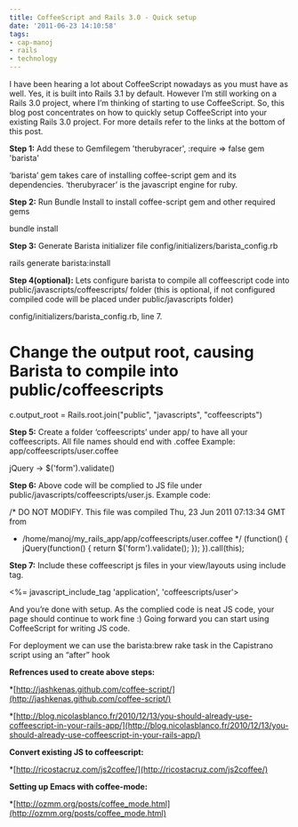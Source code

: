 ```yaml
---
title: CoffeeScript and Rails 3.0 - Quick setup
date: '2011-06-23 14:10:58'
tags:
- cap-manoj
- rails
- technology
---
```


I have been hearing a lot about CoffeeScript nowadays as you must have as well. Yes, it is built into Rails 3.1 by default. However I’m still working on a Rails 3.0 project, where I’m thinking of starting to use CoffeeScript. So, this blog post concentrates on how to quickly setup CoffeeScript into your existing Rails 3.0 project. For more details refer to the links at the bottom of this post.


**Step 1:**
 Add these to Gemfilegem 'therubyracer', :require => false
gem 'barista'


‘barista’ gem takes care of installing coffee-script gem and its dependencies. ‘therubyracer’ is the javascript engine for ruby.


**Step 2:**
 Run Bundle Install to install coffee-script gem and other required gems


bundle install


**Step 3:**
 Generate Barista initializer file config/initializers/barista_config.rb


rails generate barista:install


**Step 4(optional):**
Lets configure barista to compile all coffeescript code into public/javascripts/coffeescripts/ folder (this is optional, if not configured compiled code will be placed under public/javascripts folder)

config/initializers/barista_config.rb, line 7.


# Change the output root, causing Barista to compile into public/coffeescripts
c.output_root = Rails.root.join("public", "javascripts", "coffeescripts")


**Step 5:**
 Create a folder ‘coffeescripts’ under app/ to have all your coffeescripts. All file names should end with .coffee
Example: app/coffeescripts/user.coffee


jQuery ->
 $('form').validate()


**Step 6:**
 Above code will be complied to JS file under public/javascripts/coffeescripts/user.js. Example code:


/* DO NOT MODIFY. This file was compiled Thu, 23 Jun 2011 07:13:34 GMT from
 * /home/manoj/my_rails_app/app/coffeescripts/user.coffee
 */
 (function() {
  jQuery(function() {
   return $('form').validate();
  });
}).call(this);


**Step 7:**
 Include these coffeescript js files in your view/layouts using include tag.


<%= javascript_include_tag 'application', 'coffeescripts/user'>

And you’re done with setup. As the complied code is neat JS code, your page should continue to work fine :) Going forward you can start using CoffeeScript for writing JS code.

For deployment we can use the 
barista:brew rake task in the Capistrano script using an “after” hook


**Refrences used to create above steps:**



*[http://jashkenas.github.com/coffee-script/](http://jashkenas.github.com/coffee-script/)

    
*[http://blog.nicolasblanco.fr/2010/12/13/you-should-already-use-coffeescript-in-your-rails-app/](http://blog.nicolasblanco.fr/2010/12/13/you-should-already-use-coffeescript-in-your-rails-app/)


**Convert existing JS to coffeescript:**



*[http://ricostacruz.com/js2coffee/](http://ricostacruz.com/js2coffee/)


**Setting up Emacs with coffee-mode:**



*[http://ozmm.org/posts/coffee_mode.html](http://ozmm.org/posts/coffee_mode.html)
